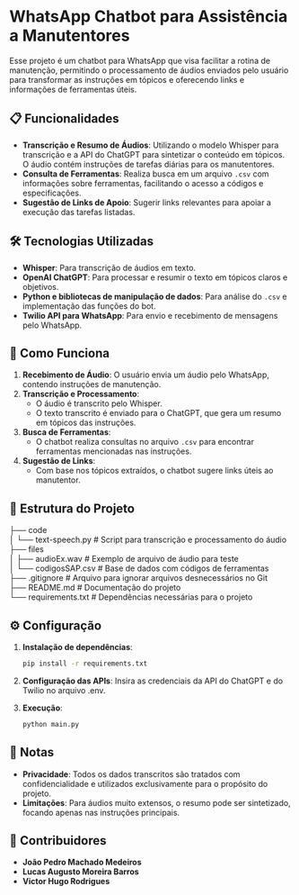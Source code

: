 # WhatsApp Chatbot para Assistência a Manutentores

Esse projeto é um chatbot para WhatsApp que visa facilitar a rotina de manutenção, permitindo o processamento de áudios enviados pelo usuário para transformar as instruções em tópicos e oferecendo links e informações de ferramentas úteis.

## 📋 Funcionalidades

- **Transcrição e Resumo de Áudios**: Utilizando o modelo Whisper para transcrição e a API do ChatGPT para sintetizar o conteúdo em tópicos. O áudio contém instruções de tarefas diárias para os manutentores.
- **Consulta de Ferramentas**: Realiza busca em um arquivo `.csv` com informações sobre ferramentas, facilitando o acesso a códigos e especificações.
- **Sugestão de Links de Apoio**: Sugerir links relevantes para apoiar a execução das tarefas listadas.

## 🛠️ Tecnologias Utilizadas

- **Whisper**: Para transcrição de áudios em texto.
- **OpenAI ChatGPT**: Para processar e resumir o texto em tópicos claros e objetivos.
- **Python e bibliotecas de manipulação de dados**: Para análise do `.csv` e implementação das funções do bot.
- **Twilio API para WhatsApp**: Para envio e recebimento de mensagens pelo WhatsApp.

## 🚀 Como Funciona

1. **Recebimento de Áudio**: O usuário envia um áudio pelo WhatsApp, contendo instruções de manutenção.
2. **Transcrição e Processamento**:
   - O áudio é transcrito pelo Whisper.
   - O texto transcrito é enviado para o ChatGPT, que gera um resumo em tópicos das instruções.
3. **Busca de Ferramentas**:
   - O chatbot realiza consultas no arquivo `.csv` para encontrar ferramentas mencionadas nas instruções.
4. **Sugestão de Links**:
   - Com base nos tópicos extraídos, o chatbot sugere links úteis ao manutentor.

## 📂 Estrutura do Projeto

├── code<br>
│   └── text-speech.py          # Script para transcrição e processamento do áudio <br>
├── files<br>
│   ├── audioEx.wav             # Exemplo de arquivo de áudio para teste <br>
│   └── codigosSAP.csv          # Base de dados com códigos de ferramentas<br> 
├── .gitignore                  # Arquivo para ignorar arquivos desnecessários no Git<br> 
├── README.md                   # Documentação do projeto <br>
└── requirements.txt            # Dependências necessárias para o projeto<br>


## ⚙️ Configuração

1. **Instalação de dependências**:
   ```bash
   pip install -r requirements.txt

2. **Configuração das APIs**:
   Insira as credenciais da API do ChatGPT e do Twilio no arquivo .env.

3. **Execução**:
    ```bash
    python main.py

## 📌 Notas

- **Privacidade**: Todos os dados transcritos são tratados com confidencialidade e utilizados exclusivamente para o propósito do projeto.
- **Limitações**: Para áudios muito extensos, o resumo pode ser sintetizado, focando apenas nas instruções principais.

## 👥 Contribuidores

- **João Pedro Machado Medeiros**
- **Lucas Augusto Moreira Barros**
- **Victor Hugo Rodrigues**
